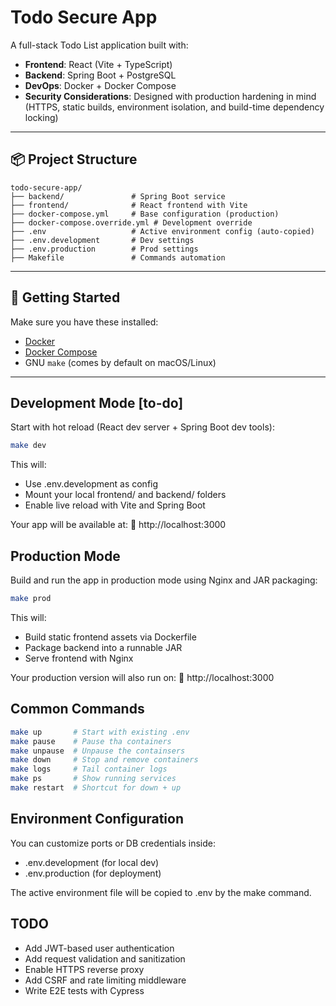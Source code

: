 # Todo Secure App

A full-stack Todo List application built with:

- **Frontend**: React (Vite + TypeScript)
- **Backend**: Spring Boot + PostgreSQL
- **DevOps**: Docker + Docker Compose
- **Security Considerations**: Designed with production hardening in mind (HTTPS, static builds, environment isolation, and build-time dependency locking)

---

## 📦 Project Structure

```
todo-secure-app/
├── backend/               # Spring Boot service
├── frontend/              # React frontend with Vite
├── docker-compose.yml     # Base configuration (production)
├── docker-compose.override.yml # Development override
├── .env                   # Active environment config (auto-copied)
├── .env.development       # Dev settings
├── .env.production        # Prod settings
├── Makefile               # Commands automation
```

---

## 🚀 Getting Started

Make sure you have these installed:

- [Docker](https://www.docker.com/)
- [Docker Compose](https://docs.docker.com/compose/)
- GNU `make` (comes by default on macOS/Linux)

---

## Development Mode [to-do]

Start with hot reload (React dev server + Spring Boot dev tools):

```bash
make dev
```

This will:
- Use .env.development as config
- Mount your local frontend/ and backend/ folders
- Enable live reload with Vite and Spring Boot

Your app will be available at:
🔗 http://localhost:3000


## Production Mode

Build and run the app in production mode using Nginx and JAR packaging:

```bash
make prod
```

This will:
- Build static frontend assets via Dockerfile
- Package backend into a runnable JAR
- Serve frontend with Nginx

Your production version will also run on:
🔗 http://localhost:3000

## Common Commands

```bash
make up       # Start with existing .env
make pause    # Pause tha containers
make unpause  # Unpause the containsers
make down     # Stop and remove containers
make logs     # Tail container logs
make ps       # Show running services
make restart  # Shortcut for down + up
```

## Environment Configuration

You can customize ports or DB credentials inside:

- .env.development (for local dev)
- .env.production (for deployment)

The active environment file will be copied to .env by the make command.

## TODO

- Add JWT-based user authentication
- Add request validation and sanitization
- Enable HTTPS reverse proxy
- Add CSRF and rate limiting middleware
- Write E2E tests with Cypress
